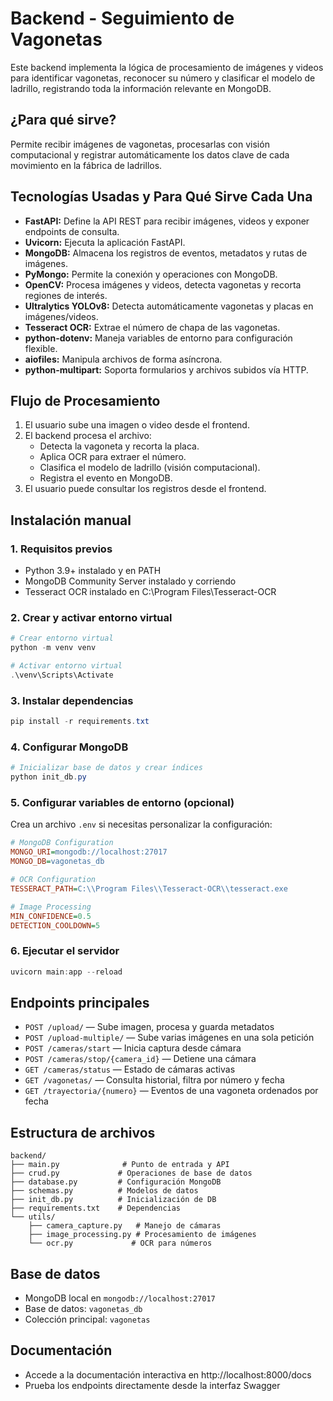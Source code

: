 # Backend - Seguimiento de Vagonetas

Este backend implementa la lógica de procesamiento de imágenes y videos para identificar vagonetas, reconocer su número y clasificar el modelo de ladrillo, registrando toda la información relevante en MongoDB.

## ¿Para qué sirve?
Permite recibir imágenes de vagonetas, procesarlas con visión computacional y registrar automáticamente los datos clave de cada movimiento en la fábrica de ladrillos.

## Tecnologías Usadas y Para Qué Sirve Cada Una
- **FastAPI:** Define la API REST para recibir imágenes, videos y exponer endpoints de consulta.
- **Uvicorn:** Ejecuta la aplicación FastAPI.
- **MongoDB:** Almacena los registros de eventos, metadatos y rutas de imágenes.
- **PyMongo:** Permite la conexión y operaciones con MongoDB.
- **OpenCV:** Procesa imágenes y videos, detecta vagonetas y recorta regiones de interés.
- **Ultralytics YOLOv8:** Detecta automáticamente vagonetas y placas en imágenes/videos.
- **Tesseract OCR:** Extrae el número de chapa de las vagonetas.
- **python-dotenv:** Maneja variables de entorno para configuración flexible.
- **aiofiles:** Manipula archivos de forma asíncrona.
- **python-multipart:** Soporta formularios y archivos subidos vía HTTP.

## Flujo de Procesamiento
1. El usuario sube una imagen o video desde el frontend.
2. El backend procesa el archivo:
   - Detecta la vagoneta y recorta la placa.
   - Aplica OCR para extraer el número.
   - Clasifica el modelo de ladrillo (visión computacional).
   - Registra el evento en MongoDB.
3. El usuario puede consultar los registros desde el frontend.

## Instalación manual

### 1. Requisitos previos
- Python 3.9+ instalado y en PATH
- MongoDB Community Server instalado y corriendo
- Tesseract OCR instalado en C:\Program Files\Tesseract-OCR

### 2. Crear y activar entorno virtual
```powershell
# Crear entorno virtual
python -m venv venv

# Activar entorno virtual
.\venv\Scripts\Activate
```

### 3. Instalar dependencias
```powershell
pip install -r requirements.txt
```

### 4. Configurar MongoDB
```powershell
# Inicializar base de datos y crear índices
python init_db.py
```

### 5. Configurar variables de entorno (opcional)
Crea un archivo `.env` si necesitas personalizar la configuración:
```ini
# MongoDB Configuration
MONGO_URI=mongodb://localhost:27017
MONGO_DB=vagonetas_db

# OCR Configuration
TESSERACT_PATH=C:\\Program Files\\Tesseract-OCR\\tesseract.exe

# Image Processing
MIN_CONFIDENCE=0.5
DETECTION_COOLDOWN=5
```

### 6. Ejecutar el servidor
```powershell
uvicorn main:app --reload
```

## Endpoints principales
- `POST /upload/` — Sube imagen, procesa y guarda metadatos
- `POST /upload-multiple/` — Sube varias imágenes en una sola petición
- `POST /cameras/start` — Inicia captura desde cámara
- `POST /cameras/stop/{camera_id}` — Detiene una cámara
- `GET /cameras/status` — Estado de cámaras activas
- `GET /vagonetas/` — Consulta historial, filtra por número y fecha
- `GET /trayectoria/{numero}` — Eventos de una vagoneta ordenados por fecha

## Estructura de archivos
```
backend/
├── main.py              # Punto de entrada y API
├── crud.py             # Operaciones de base de datos
├── database.py         # Configuración MongoDB
├── schemas.py          # Modelos de datos
├── init_db.py          # Inicialización de DB
├── requirements.txt    # Dependencias
└── utils/
    ├── camera_capture.py   # Manejo de cámaras
    ├── image_processing.py # Procesamiento de imágenes
    └── ocr.py             # OCR para números
```

## Base de datos
- MongoDB local en `mongodb://localhost:27017`
- Base de datos: `vagonetas_db`
- Colección principal: `vagonetas`

## Documentación
- Accede a la documentación interactiva en http://localhost:8000/docs
- Prueba los endpoints directamente desde la interfaz Swagger

